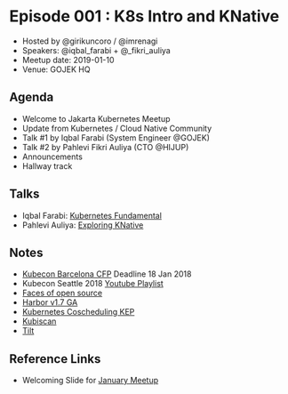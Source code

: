 # Episode 001 : K8s Intro and KNative

- Hosted by @girikuncoro / @imrenagi
- Speakers: @iqbal_farabi + @_fikri_auliya
- Meetup date: 2019-01-10
- Venue: GOJEK HQ

## Agenda

- Welcome to Jakarta Kubernetes Meetup
- Update from Kubernetes / Cloud Native Community
- Talk #1 by Iqbal Farabi (System Engineer @GOJEK)
- Talk #2 by Pahlevi Fikri Auliya (CTO @HIJUP)
- Announcements
- Hallway track

## Talks

- Iqbal Farabi: [Kubernetes Fundamental](https://slides.com/qblfrb/kubernetesthe-ruby-way-71#/)
- Pahlevi Auliya: [Exploring KNative](https://bit.ly/knative)

## Notes

- [Kubecon Barcelona CFP](https://events.linuxfoundation.org/events/kubecon-cloudnativecon-europe-2019/cfp/) Deadline 18 Jan 2018
- Kubecon Seattle 2018 [Youtube Playlist](https://www.youtube.com/playlist?list=PLj6h78yzYM2PZf9eA7bhWnIh_mK1vyOfU)
- [Faces of open source](http://facesofopensource.com/)
- [Harbor v1.7 GA](https://goharbor.io/blogs/harbor-1.7.0-release/)
- [Kubernetes Coscheduling KEP](https://github.com/kubernetes/enhancements/pull/639/files)
- [Kubiscan](https://github.com/cyberark/KubiScan)
- [Tilt](https://github.com/windmilleng/tilt)


## Reference Links

- Welcoming Slide for [January Meetup](https://docs.google.com/presentation/d/1VF_u0IYnvi0f-W2siKdFV8P1x6m6qzzblgYIAc5ZPq0/edit?usp=sharing)
